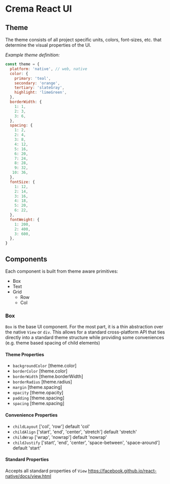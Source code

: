 # Crema React UI

## Theme

The theme consists of all project specific units, colors, font-sizes, etc. that determine the visual properties of the UI.

_Example theme definition:_

```js
const theme = {
  platform: 'native', // web, native
  color: {
    primary: 'teal',
    secondary: 'orange',
    tertiary: 'slateGray',
    highlight: 'limeGreen',
  },
  borderWidth: {
    1: 1,
    2: 3,
    3: 6,
  },
  spacing: {
    1: 2,
    2: 4,
    3: 8,
    4: 12,
    5: 16,
    6: 20,
    7: 24,
    8: 28,
    9: 32,
   10: 36,
  },
  fontSize: {
    1: 12,
    2: 14,
    3: 16,
    4: 18,
    5: 20,
    6: 22,
  },
  fontWeight: {
    1: 200,
    2: 400,
    3: 600,
  },
}
```

## Components

Each component is built from theme aware primitives:
  - Box
  - Text
  - Grid
    - Row
    - Col


### Box

`Box` is the base UI component. For the most part, it is a thin abstraction over the native `View` or `div`. This allows for a standard cross-platform API that ties directly into a standard theme structure while providing some conveniences (e.g. theme based spacing of child elements)

#### Theme Properties
  - `backgroundColor` [theme.color]
  - `borderColor` [theme.color]
  - `borderWidth` [theme.borderWidth]
  - `borderRadius` [theme.radius]
  - `margin`  [theme.spacing]
  - `opacity` [theme.opacity]
  - `padding` [theme.spacing]
  - `spacing` [theme.spacing]

#### Convenience Properties
  - `childLayout` ['col', 'row'] default 'col'
  - `childAlign` ['start', 'end', 'center', 'stretch'] default 'stretch'
  - `childWrap` ['wrap', 'nowrap'] default 'nowrap'
  - `childJustify` ['start', 'end', 'center', 'space-between', 'space-around'] default 'start'

#### Standard Properties
Accepts all standard properties of `View`
https://facebook.github.io/react-native/docs/view.html
